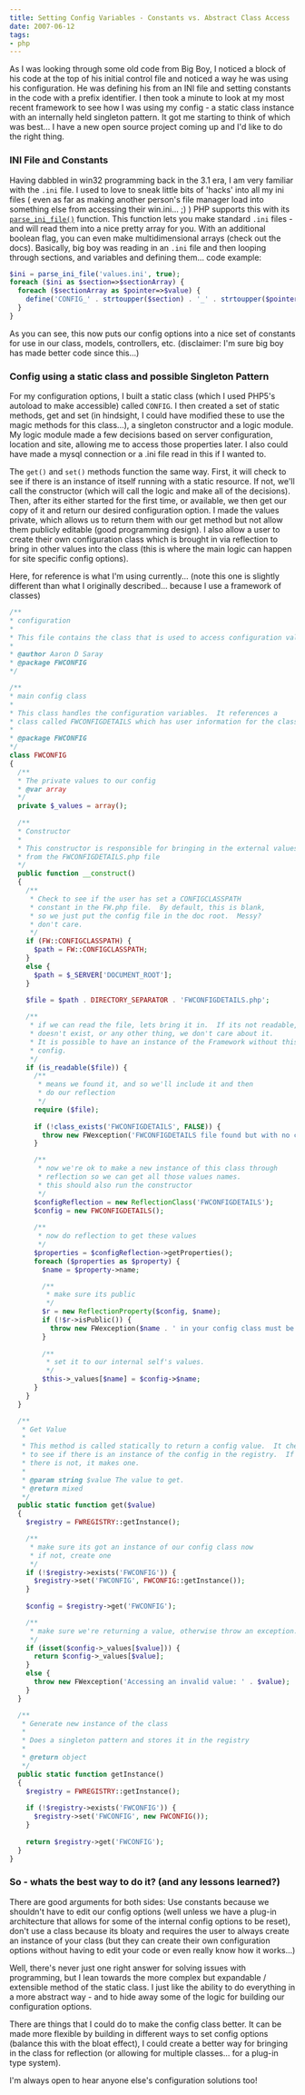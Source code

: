 ```yaml
---
title: Setting Config Variables - Constants vs. Abstract Class Access
date: 2007-06-12
tags:
- php
---
```

As I was looking through some old code from Big Boy, I noticed a block of his code at the top of his initial control file and noticed a way he was using his configuration.  He was defining his from an INI file and setting constants in the code with a prefix identifier.  I then took a minute to look at my most recent framework to see how I was using my config - a static class instance with an internally held singleton pattern.  It got me starting to think of which was best... I have a new open source project coming up and I'd like to do the right thing.

<!--more-->

### INI File and Constants

Having dabbled in win32 programming back in the 3.1 era, I am very familiar with the `.ini` file.  I used to love to sneak little bits of 'hacks' into all my ini files ( even as far as making another person's file manager load into something else from accessing their win.ini... ;) )  PHP supports this with its [`parse_ini_file()`](http://php.net/parse_ini_file) function.  This function lets you make standard `.ini` files - and will read them into a nice pretty array for you.  With an additional boolean flag, you can even make multidimensional arrays (check out the docs).  Basically, big boy was reading in an `.ini` file and then looping through sections, and variables and defining them... code example:

```php
$ini = parse_ini_file('values.ini', true);
foreach ($ini as $section=>$sectionArray) {
  foreach ($sectionArray as $pointer=>$value) {
    define('CONFIG_' . strtoupper($section) . '_' . strtoupper($pointer), $value);  
  }
}
```

As you can see, this now puts our config options into a nice set of constants for use in our class, models, controllers, etc.  (disclaimer: I'm sure big boy has made better code since this...)

### Config using a static class and possible Singleton Pattern

For my configuration options, I built a static class (which I used PHP5's autoload to make accessible) called `CONFIG`.  I then created a set of static methods, get and set (in hindsight, I could have modified these to use the magic methods for this class...), a singleton constructor and a logic module.  My logic module made a few decisions based on server configuration, location and site, allowing me to access those properties later.  I also could have made a mysql connection or a .ini file read in this if I wanted to.

The `get()` and `set()` methods function the same way.  First, it will check to see if there is an instance of itself running with a static resource.  If not, we'll call the constructor (which will call the logic and make all of the decisions).  Then, after its either started for the first time, or available, we then get our copy of it and return our desired configuration option.  I made the values private, which allows us to return them with our get method but not allow them publicly editable (good programming design).   I also allow a user to create their own configuration class which is brought in via reflection to bring in other values into the class (this is where the main logic can happen for site specific config options).

Here, for reference is what I'm using currently... (note this one is slightly different than what I originally described... because I use a framework of classes)

```php
/**
* configuration
*
* This file contains the class that is used to access configuration values.
*
* @author Aaron D Saray
* @package FWCONFIG
*/

/**
* main config class
*
* This class handles the configuration variables.  It references a
* class called FWCONFIGDETAILS which has user information for the class.
*
* @package FWCONFIG
*/
class FWCONFIG
{
  /**
  * The private values to our config
  * @var array
  */
  private $_values = array();
    
  /**
  * Constructor
  *
  * This constructor is responsible for bringing in the external values
  * from the FWCONFIGDETAILS.php file
  */
  public function __construct()
  {
    /**
     * Check to see if the user has set a CONFIGCLASSPATH
     * constant in the FW.php file.  By default, this is blank,
     * so we just put the config file in the doc root.  Messy?
     * don't care.
     */
    if (FW::CONFIGCLASSPATH) {
      $path = FW::CONFIGCLASSPATH;
    }
    else {
      $path = $_SERVER['DOCUMENT_ROOT'];
    }
        
    $file = $path . DIRECTORY_SEPARATOR . 'FWCONFIGDETAILS.php';

    /**
     * if we can read the file, lets bring it in.  If its not readable,
     * doesn't exist, or any other thing, we don't care about it.
     * It is possible to have an instance of the Framework without this
     * config.
     */
    if (is_readable($file)) {
      /**
       * means we found it, and so we'll include it and then
       * do our reflection
       */
      require ($file);
        
      if (!class_exists('FWCONFIGDETAILS', FALSE)) {
        throw new FWexception('FWCONFIGDETAILS file found but with no class.');
      }

      /**
       * now we're ok to make a new instance of this class through
       * reflection so we can get all those values names.
       * this should also run the constructor
       */
      $configReflection = new ReflectionClass('FWCONFIGDETAILS');
      $config = new FWCONFIGDETAILS();
        
      /**
       * now do reflection to get these values
       */
      $properties = $configReflection->getProperties();
      foreach ($properties as $property) {
        $name = $property->name;

        /**
         * make sure its public
         */
        $r = new ReflectionProperty($config, $name);
        if (!$r->isPublic()) {
          throw new FWexception($name . ' in your config class must be public');
        }
            
        /**
         * set it to our internal self's values.
         */
        $this->_values[$name] = $config->$name;
      }
    }
  }

  /**
   * Get Value
   *
   * This method is called statically to return a config value.  It checks
   * to see if there is an instance of the config in the registry.  If
   * there is not, it makes one.
   *
   * @param string $value The value to get.
   * @return mixed
   */
  public static function get($value)
  {
    $registry = FWREGISTRY::getInstance();

    /**
     * make sure its got an instance of our config class now
     * if not, create one
     */
    if (!$registry->exists('FWCONFIG')) {
      $registry->set('FWCONFIG', FWCONFIG::getInstance());
    }
    
    $config = $registry->get('FWCONFIG');

    /**
     * make sure we're returning a value, otherwise throw an exception.
     */
    if (isset($config->_values[$value])) {
      return $config->_values[$value];
    }
    else {
      throw new FWexception('Accessing an invalid value: ' . $value);
    }
  }

  /**
   * Generate new instance of the class
   *
   * Does a singleton pattern and stores it in the registry
   *
   * @return object
   */
  public static function getInstance()
  {
    $registry = FWREGISTRY::getInstance();
      
    if (!$registry->exists('FWCONFIG')) {
      $registry->set('FWCONFIG', new FWCONFIG());
    }
        
    return $registry->get('FWCONFIG');
  }
}
```

### So - whats the best way to do it? (and any lessons learned?)

There are good arguments for both sides: Use constants because we shouldn't have to edit our config options (well unless we have a plug-in architecture that allows for some of the internal config options to be reset), don't use a class because its bloaty and requires the user to always create an instance of your class (but they can create their own configuration options without having to edit your code or even really know how it works...)

Well, there's never just one right answer for solving issues with programming, but I lean towards the more complex but expandable / extensible method of the static class.  I just like the ability to do everything in a more abstract way - and to hide away some of the logic for building our configuration options.

There are things that I could do to make the config class better.  It can be made more flexible by building in different ways to set config options (balance this with the bloat effect), I could create a better way for bringing in the class for reflection (or allowing for multiple classes... for a plug-in type system).

I'm always open to hear anyone else's configuration solutions too!
